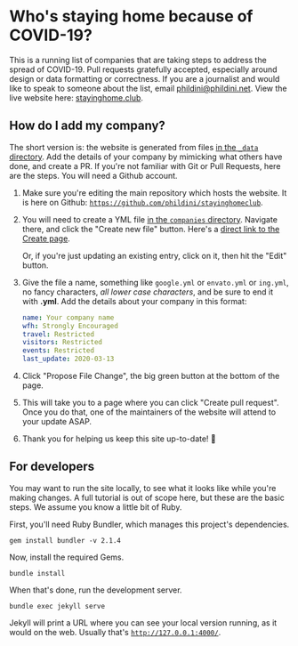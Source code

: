 # Who's staying home because of COVID-19?

This is a running list of companies that are taking steps to address
the spread of COVID-19. Pull requests gratefully accepted, especially
around design or data formatting or correctness. If you are a
journalist and would like to speak to someone about the list, email
phildini@phildini.net.  View the live website here:
[stayinghome.club](https://stayinghome.club).


## How do I add my company?

The short version is: the website is generated from files [in the `_data` directory](https://github.com/phildini/stayinghomeclub/tree/master/_data/).  Add the details of your
company by mimicking what others have done, and create a PR.  If
you're not familiar with Git or Pull Requests, here are the steps.
You will need a Github account.

1. Make sure you're editing the main repository which hosts the
    website.  It is here on Github:
    [`https://github.com/phildini/stayinghomeclub`](https://github.com/phildini/stayinghomeclub).

1. You will need to create a YML file [in the `companies`
   directory](https://github.com/phildini/stayinghomeclub/tree/master/_data/companies).
   Navigate there, and click the "Create new file" button.  Here's a
   [direct link to the Create
   page](https://github.com/phildini/stayinghomeclub/new/master/_data/companies).

   Or, if you're just updating an existing entry, click on it, then
   hit the "Edit" button.

1. Give the file a name, something like `google.yml` or `envato.yml`
   or `ing.yml`, no fancy characters, _all lower case characters_, and be sure to end it with
   **.yml**. Add the details about your company in this format:

      ```yaml
      name: Your company name
      wfh: Strongly Encouraged
      travel: Restricted
      visitors: Restricted
      events: Restricted
      last_update: 2020-03-13
      ```

1. Click "Propose File Change", the big green button at the bottom of
   the page.

1. This will take you to a page where you can click "Create pull
   request".  Once you do that, one of the maintainers of the website
   will attend to your update ASAP.

1. Thank you for helping us keep this site up-to-date! 🙏

## For developers

You may want to run the site locally, to see what it looks like while
you're making changes.  A full tutorial is out of scope here, but
these are the basic steps.  We assume you know a little bit of Ruby.

First, you'll need Ruby Bundler, which manages this project's
dependencies.

```shell
gem install bundler -v 2.1.4
```

Now, install the required Gems.

```shell
bundle install
```

When that's done, run the development server.

```shell
bundle exec jekyll serve
```

Jekyll will print a URL where you can see your local version running,
as it would on the web.  Usually that's
[`http://127.0.0.1:4000/`](http://127.0.0.1:4000/).
